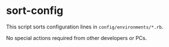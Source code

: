 # sort-config

This script sorts configuration lines in `config/environments/*.rb`.

No special actions required from other developers or PCs.
